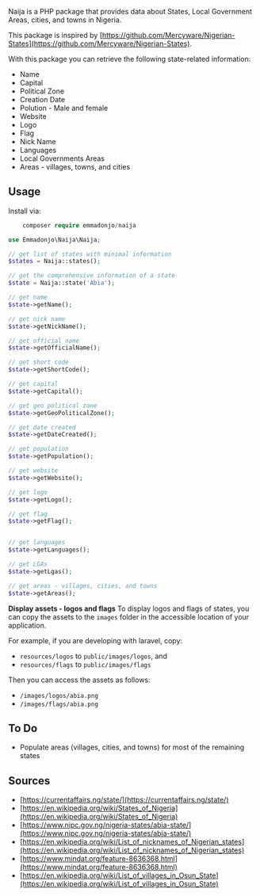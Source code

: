 Naija is a PHP package that provides data about States, Local Government Areas, cities, and towns in Nigeria.

This package is inspired by [https://github.com/Mercyware/Nigerian-States](https://github.com/Mercyware/Nigerian-States).

With this package you can retrieve the following state-related information:

-   Name
-   Capital
-   Political Zone
-   Creation Date
-   Polution - Male and female
-   Website
-   Logo
-   Flag
-   Nick Name
-   Languages
-   Local Governments Areas
-   Areas - villages, towns, and cities

## Usage

Install via:

```php
    composer require emmadonjo/naija
```

```php
use Emmadonjo\Naija\Naija;

// get list of states with minimal information
$states = Naija::states();

// get the comprehensive information of a state
$state = Naija::state('Abia');

// get name
$state->getName();

// get nick name
$state->getNickName();

// get official name
$state->getOfficialName();

// get short code
$state->getShortCode();

// get capital
$state->getCapital();

// get geo political zone
$state->getGeoPoliticalZone();

// get date created
$state->getDateCreated();

// get population
$state->getPopulation();

// get website
$state->getWebsite();

// get logo
$state->getLogo();

// get flag
$state->getFlag();


// get languages
$state->getLanguages();

// get LGAs
$state->getLgas();

// get areas - villages, cities, and towns
$state->getAreas();
```

**Display assets - logos and flags**
To display logos and flags of states, you can copy the assets to the `images` folder in the accessible location of your application.

For example, if you are developing with laravel, copy:

-   `resources/logos` to `public/images/logos`, and
-   `resources/flags` to `public/images/flags`

Then you can access the assets as follows:

-   `/images/logos/abia.png`
-   `/images/flags/abia.png`

## To Do

-   Populate areas (villages, cities, and towns) for most of the remaining states

## Sources
-   [https://currentaffairs.ng/state/](https://currentaffairs.ng/state/)
-   [https://en.wikipedia.org/wiki/States_of_Nigeria](https://en.wikipedia.org/wiki/States_of_Nigeria)
-   [https://www.nipc.gov.ng/nigeria-states/abia-state/](https://www.nipc.gov.ng/nigeria-states/abia-state/)
-   [https://en.wikipedia.org/wiki/List_of_nicknames_of_Nigerian_states](https://en.wikipedia.org/wiki/List_of_nicknames_of_Nigerian_states)
-   [https://www.mindat.org/feature-8636368.html](https://www.mindat.org/feature-8636368.html)
-   [https://en.wikipedia.org/wiki/List_of_villages_in_Osun_State](https://en.wikipedia.org/wiki/List_of_villages_in_Osun_State)
